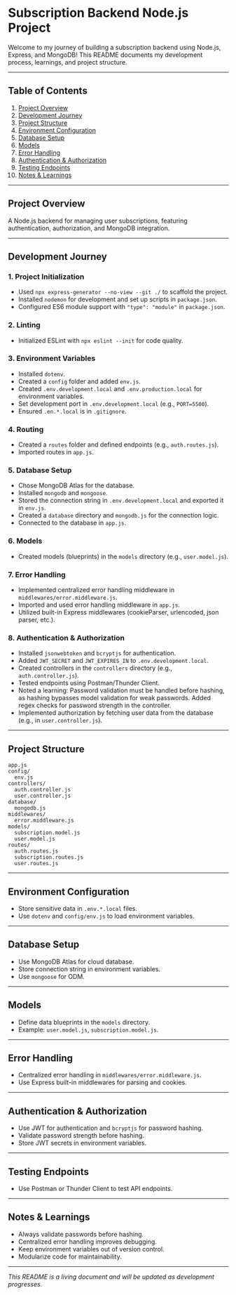 # Subscription Backend Node.js Project

Welcome to my journey of building a subscription backend using Node.js, Express, and MongoDB! This README documents my development process, learnings, and project structure.

---

## Table of Contents
1. [Project Overview](#project-overview)
2. [Development Journey](#development-journey)
3. [Project Structure](#project-structure)
4. [Environment Configuration](#environment-configuration)
5. [Database Setup](#database-setup)
6. [Models](#models)
7. [Error Handling](#error-handling)
8. [Authentication & Authorization](#authentication--authorization)
9. [Testing Endpoints](#testing-endpoints)
10. [Notes & Learnings](#notes--learnings)

---

## Project Overview
A Node.js backend for managing user subscriptions, featuring authentication, authorization, and MongoDB integration.

---

## Development Journey

### 1. Project Initialization
- Used `npx express-generator --no-view --git ./` to scaffold the project.
- Installed `nodemon` for development and set up scripts in `package.json`.
- Configured ES6 module support with `"type": "module"` in `package.json`.

### 2. Linting
- Initialized ESLint with `npx eslint --init` for code quality.

### 3. Environment Variables
- Installed `dotenv`.
- Created a `config` folder and added `env.js`.
- Created `.env.development.local` and `.env.production.local` for environment variables.
- Set development port in `.env.development.local` (e.g., `PORT=5500`).
- Ensured `.en.*.local` is in `.gitignore`.

### 4. Routing
- Created a `routes` folder and defined endpoints (e.g., `auth.routes.js`).
- Imported routes in `app.js`.

### 5. Database Setup
- Chose MongoDB Atlas for the database.
- Installed `mongodb` and `mongoose`.
- Stored the connection string in `.env.development.local` and exported it in `env.js`.
- Created a `database` directory and `mongodb.js` for the connection logic.
- Connected to the database in `app.js`.

### 6. Models
- Created models (blueprints) in the `models` directory (e.g., `user.model.js`).

### 7. Error Handling
- Implemented centralized error handling middleware in `middlewares/error.middleware.js`.
- Imported and used error handling middleware in `app.js`.
- Utilized built-in Express middlewares (cookieParser, urlencoded, json parser, etc.).

### 8. Authentication & Authorization
- Installed `jsonwebtoken` and `bcryptjs` for authentication.
- Added `JWT_SECRET` and `JWT_EXPIRES_IN` to `.env.development.local`.
- Created controllers in the `controllers` directory (e.g., `auth.controller.js`).
- Tested endpoints using Postman/Thunder Client.
- Noted a learning: Password validation must be handled before hashing, as hashing bypasses model validation for weak passwords. Added regex checks for password strength in the controller.
- Implemented authorization by fetching user data from the database (e.g., in `user.controller.js`).

---

## Project Structure
```
app.js
config/
  env.js
controllers/
  auth.controller.js
  user.controller.js
database/
  mongodb.js
middlewares/
  error.middleware.js
models/
  subscription.model.js
  user.model.js
routes/
  auth.routes.js
  subscription.routes.js
  user.routes.js
```

---

## Environment Configuration
- Store sensitive data in `.env.*.local` files.
- Use `dotenv` and `config/env.js` to load environment variables.

---

## Database Setup
- Use MongoDB Atlas for cloud database.
- Store connection string in environment variables.
- Use `mongoose` for ODM.

---

## Models
- Define data blueprints in the `models` directory.
- Example: `user.model.js`, `subscription.model.js`.

---

## Error Handling
- Centralized error handling in `middlewares/error.middleware.js`.
- Use Express built-in middlewares for parsing and cookies.

---

## Authentication & Authorization
- Use JWT for authentication and `bcryptjs` for password hashing.
- Validate password strength before hashing.
- Store JWT secrets in environment variables.

---

## Testing Endpoints
- Use Postman or Thunder Client to test API endpoints.

---

## Notes & Learnings
- Always validate passwords before hashing.
- Centralized error handling improves debugging.
- Keep environment variables out of version control.
- Modularize code for maintainability.

---

_This README is a living document and will be updated as development progresses._





